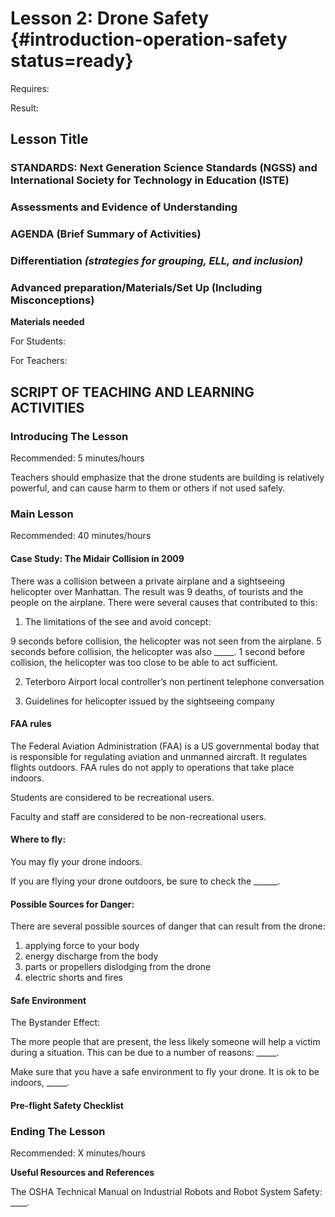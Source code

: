 # Lesson 2: Drone Safety {#introduction-operation-safety status=ready}

<div class='requirements' markdown='1'>

Requires: 

Result: 

</div>

## Lesson Title


### STANDARDS: Next Generation Science Standards (NGSS) and International Society for Technology in Education (ISTE)



### Assessments and Evidence of Understanding


### AGENDA (Brief Summary of Activities)


### Differentiation _(strategies for grouping, ELL, and inclusion)_


### Advanced preparation/Materials/Set Up (Including Misconceptions)

**Materials needed**

For Students:

For Teachers:


## SCRIPT OF TEACHING AND LEARNING ACTIVITIES


### Introducing The Lesson

Recommended: 5 minutes/hours

Teachers should emphasize that the drone students are building is relatively powerful, and can cause harm to them or others if not used safely. 

### Main Lesson

Recommended: 40 minutes/hours

#### Case Study: The Midair Collision in 2009

There was a collision between a private airplane and a sightseeing helicopter over Manhattan. The result was 9 deaths, of tourists and the people on the airplane. 
There were several causes that contributed to this: 
1) The limitations of the see and avoid concept:

9 seconds before collision, the helicopter was not seen from the airplane. 
5 seconds before collision, the helicopter was also _____. 
1 second before collision, the helicopter was too close to be able to act sufficient. 


2) Teterboro Airport local controller’s non pertinent telephone conversation



3) Guidelines for helicopter issued by the sightseeing company




#### FAA rules

The Federal Aviation Administration (FAA) is a US governmental boday that is responsible for regulating aviation and unmanned aircraft. It regulates flights outdoors. FAA rules do not apply to operations that take place indoors.  

Students are considered to be recreational users. 

Faculty and staff are considered to be non-recreational users. 

#### Where to fly:

You may fly your drone indoors. 

If you are flying your drone outdoors, be sure to check the ______. 


#### Possible Sources for Danger:

There are several possible sources of danger that can result from the drone: 

1) applying force to your body
2) energy discharge from the body
3) parts or propellers dislodging from the drone 
4) electric shorts and fires

#### Safe Environment

The Bystander Effect: 

The more people that are present, the less likely someone will help a victim during a situation. This can be due to a number of reasons: _____. 

Make sure that you have a safe environment to fly your drone. It is ok to be indoors, _____. 

#### Pre-flight Safety Checklist



### Ending The Lesson

Recommended: X minutes/hours


**Useful Resources and References**

The OSHA Technical Manual on Industrial Robots and Robot System Safety: ____. 